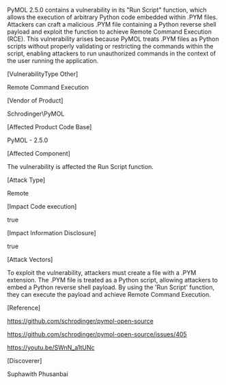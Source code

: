 
 PyMOL 2.5.0 contains a vulnerability in its "Run Script" function,
 which allows the execution of arbitrary Python code embedded within
 .PYM files. Attackers can craft a malicious .PYM file containing a
Python reverse shell payload and exploit the function to achieve Remote
Command Execution (RCE). This vulnerability arises because PyMOL treats
 .PYM files as Python scripts without properly validating or restricting
the commands within the script, enabling attackers to run unauthorized
 commands in the context of the user running the application.

[VulnerabilityType Other]

Remote Command Execution

[Vendor of Product]

Schrodinger\PyMOL

[Affected Product Code Base]

PyMOL - 2.5.0

[Affected Component]

The vulnerability is affected the Run Script function.

[Attack Type]

Remote

[Impact Code execution]

true

[Impact Information Disclosure]

true

[Attack Vectors]

To exploit the vulnerability, attackers must create a file with a .PYM extension. The .PYM file is treated as a Python script, allowing attackers to embed a Python reverse shell payload. By using the 'Run Script' function, they can execute the payload and achieve Remote Command Execution.

[Reference]

https://github.com/schrodinger/pymol-open-source

https://github.com/schrodinger/pymol-open-source/issues/405

https://youtu.be/SWnN_a1tUNc

[Discoverer]

Suphawith Phusanbai
